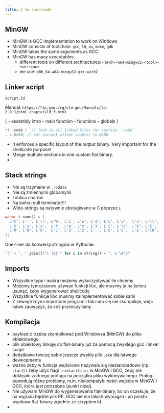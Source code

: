 ```yaml
---
title: C to shellcode
---
```


## MinGW

- MinGW is GCC implementation to work on Windows
- MinGW consists of toolchain: `gcc`, `ld`, `as`, `make`, `gdb`
- MinGW takes the same arguments as GCC
- MinGW has many executables:
  - different tools on different architectures: `<arch>-w64-mingw32-<tool>-<version>`
  - we use: `x86_64-w64-mingw32-g++-win32`

## Linker script

`script.ld`

Manual: `https://ftp.gnu.org/old-gnu/Manuals/ld-2.9.1/html_chapter/ld_3.html`

{
    - assembly intro
    - main function
    - functions
    - globals
}

```c
*( .code )  // look in all linked files for section `.code`
. = 0x00; // set current offset counter to 0x00
```

- It enforces a specific layout of the output binary. Very important for the shellcode purpose!
- Merge multiple sections in one custom flat binary.
-

## Stack strings

- Nie są trzymane w `.rodata`
- Nie są zmiennymi globalnymi
- Tablica charów
- Na końcu null terminator!!!
- Wide-strings są natywnie obsługiwane w C poprzez `L`

```c
wchar_t name[] = {
  L'C', L':', L'\\', L'W', L'i', L'n', L'd', L'o', L'w',  L's', L'\\',
  L'S', L'y', L's',  L't', L'e', L'm', L'3', L'2', L'\\', L'K', L'E',
  L'R', L'N', L'E',  L'L', L'3', L'2', L'.', L'D', L'L',  L'L', L'\0',
};
```

One-liner do konwersji stringów w Pythonie:

```python
"{" + ', '.join([f"L'{c}'" for c in string]) + ", L'\0'}"
```

## Imports

- Wszystkie typy i makra możemy wykorzystywać ile chcemy
- Możemy tymczasowo używać funkcji libc, ale musimy je na końcu usunąć, żeby wygenerować shellcode
- Wszystkie funkcje libc musimy zaimplementować sobie sami
- Z zewnętrznymi importami program i tak nam się nie skompiluje, więc łatwo zauważyć, że coś przeoczyliśmy

## Kompilacja

- payload.c trzeba skompilować pod Windowsa (MinGW) do pliku obiektowego
- plik obiektowy linkuję do flat-binary już za pomocą zwykłego gcc i linker script
- dodatkowo tworzę sobie jeszcze zwykły plik `.exe` dla łatwego developmentu
- ważne żeby w funkcja wejściowa nazywała się niestandardowo (np. `start`) i żeby użyć flagi `-nostartfiles` w MinGW i GCC, żeby nie doklejało żadnego prologu na początku pliku wykonywalnego. Prologi powodują różne problemy, m.in. niekompatybilności wejścia w MinGW i GCC, która jest potrzebna (punkt niżej).
- Nie używam MinGW do wygenerowania flat-binary, bo on oczekuje, że na wyjściu będzie plik PE. GCC nie ma takich wymagań i po prostu wypluwa flat-binary zgodnie ze skryptem ld.
-
